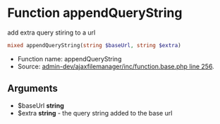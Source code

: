 Function appendQueryString
===========================

add extra query stiring to a url



```php
mixed appendQueryString(string $baseUrl, string $extra)
```

* Function name: appendQueryString
* Source: [admin-dev/ajaxfilemanager/inc/function.base.php line 256](https://github.com/PrestaShop/PrestaShop/blob/1.5.0.17/admin-dev/ajaxfilemanager/inc/function.base.php#L256).

Arguments
---------

* $baseUrl **string**
* $extra **string** - the query string added to the base url

